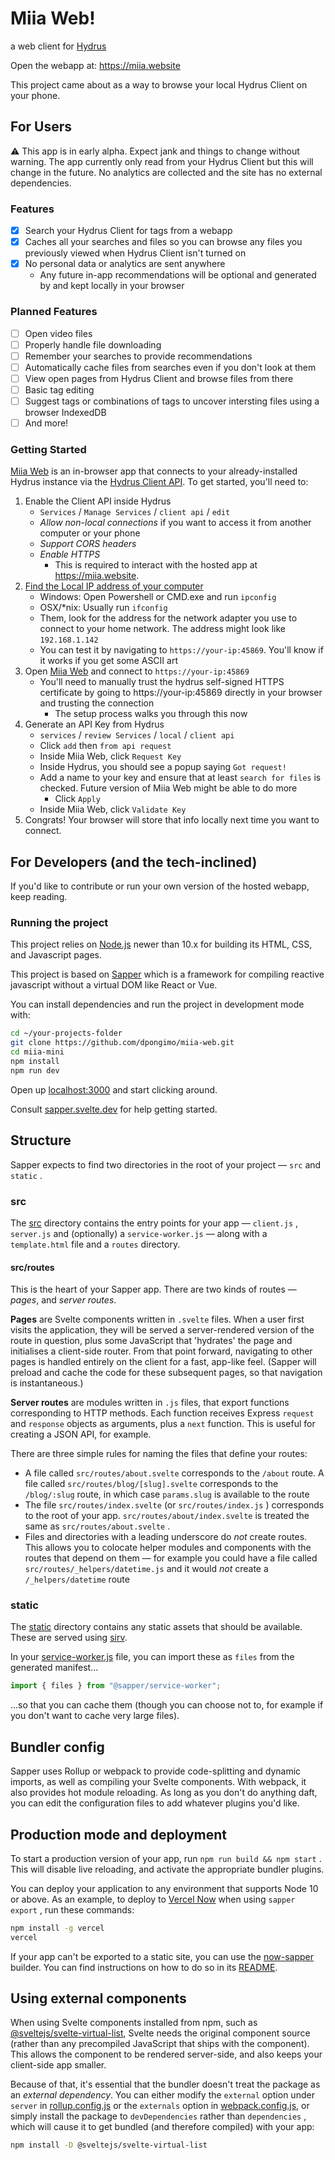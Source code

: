 # Miia Web!

a web client for [Hydrus](https://hydrusnetwork.github.io/hydrus/)

Open the webapp at: https://miia.website

This project came about as a way to browse your local Hydrus Client on your phone.

## For Users

⚠ This app is in early alpha. Expect jank and things to change without warning. The app currently only read from your Hydrus Client but this will change in the future. No analytics are collected and the site has no external dependencies.

### Features

- [x] Search your Hydrus Client for tags from a webapp
- [x] Caches all your searches and files so you can browse any files you previously viewed when Hydrus Client isn't turned on
- [x] No personal data or analytics are sent anywhere
  - Any future in-app recommendations will be optional and generated by and kept locally in your browser

### Planned Features

- [ ] Open video files
- [ ] Properly handle file downloading
- [ ] Remember your searches to provide recommendations
- [ ] Automatically cache files from searches even if you don't look at them
- [ ] View open pages from Hydrus Client and browse files from there
- [ ] Basic tag editing
- [ ] Suggest tags or combinations of tags to uncover intersting files using a browser IndexedDB
- [ ] And more!

### Getting Started

[Miia Web](https://dpongimo.github.io/miia-web/) is an in-browser app that connects to your already-installed Hydrus instance via the [Hydrus Client API](https://hydrusnetwork.github.io/hydrus/help/client_api.html). To get started, you'll need to:

1. Enable the Client API inside Hydrus
   - `Services` / `Manage Services` / `client api` / `edit`
   - _Allow non-local connections_ if you want to access it from another computer or your phone
   - _Support CORS headers_
   - _Enable HTTPS_
     - This is required to interact with the hosted app at https://miia.website.
2. [Find the Local IP address of your computer](https://www.whatismybrowser.com/detect/what-is-my-local-ip-address)
   - Windows: Open Powershell or CMD.exe and run `ipconfig`
   - OSX/\*nix: Usually run `ifconfig`
   - Them, look for the address for the network adapter you use to connect to your home network. The address might look like `192.168.1.142`
   - You can test it by navigating to `https://your-ip:45869`. You'll know if it works if you get some ASCII art
3. Open [Miia Web](https://miia.website) and connect to `https://your-ip:45869`
   - You'll need to manually trust the hydrus self-signed HTTPS certificate by going to https://your-ip:45869 directly in your browser and trusting the connection
     - The setup process walks you through this now
4. Generate an API Key from Hydrus
   - `services` / `review Services` / `local` / `client api`
   - Click `add` then `from api request`
   - Inside Miia Web, click `Request Key`
   - Inside Hydrus, you should see a popup saying `Got request!`
   - Add a name to your key and ensure that at least `search for files` is checked. Future version of Miia Web might be able to do more
     - Click `Apply`
   - Inside Miia Web, click `Validate Key`
5. Congrats! Your browser will store that info locally next time you want to connect.

## For Developers (and the tech-inclined)

If you'd like to contribute or run your own version of the hosted webapp, keep reading.

### Running the project

This project relies on [Node.js](https://nodejs.org/) newer than 10.x for building its HTML, CSS, and Javascript pages.

This project is based on [Sapper](https://sapper.svelte.dev/) which is a framework for compiling reactive javascript without a virtual DOM like React or Vue.

You can install dependencies and run the project in development mode with:

```bash
cd ~/your-projects-folder
git clone https://github.com/dpongimo/miia-web.git
cd miia-mini
npm install
npm run dev
```

Open up [localhost:3000](http://localhost:3000) and start clicking around.

Consult [sapper.svelte.dev](https://sapper.svelte.dev) for help getting started.

## Structure

Sapper expects to find two directories in the root of your project — `src` and `static` .

### src

The [src](src) directory contains the entry points for your app — `client.js` , `server.js` and (optionally) a `service-worker.js` — along with a `template.html` file and a `routes` directory.

#### src/routes

This is the heart of your Sapper app. There are two kinds of routes — _pages_, and _server routes_.

**Pages** are Svelte components written in `.svelte` files. When a user first visits the application, they will be served a server-rendered version of the route in question, plus some JavaScript that 'hydrates' the page and initialises a client-side router. From that point forward, navigating to other pages is handled entirely on the client for a fast, app-like feel. (Sapper will preload and cache the code for these subsequent pages, so that navigation is instantaneous.)

**Server routes** are modules written in `.js` files, that export functions corresponding to HTTP methods. Each function receives Express `request` and `response` objects as arguments, plus a `next` function. This is useful for creating a JSON API, for example.

There are three simple rules for naming the files that define your routes:

- A file called `src/routes/about.svelte` corresponds to the `/about` route. A file called `src/routes/blog/[slug].svelte` corresponds to the `/blog/:slug` route, in which case `params.slug` is available to the route
- The file `src/routes/index.svelte` (or `src/routes/index.js` ) corresponds to the root of your app. `src/routes/about/index.svelte` is treated the same as `src/routes/about.svelte` .
- Files and directories with a leading underscore do _not_ create routes. This allows you to colocate helper modules and components with the routes that depend on them — for example you could have a file called `src/routes/_helpers/datetime.js` and it would _not_ create a `/_helpers/datetime` route

### static

The [static](static) directory contains any static assets that should be available. These are served using [sirv](https://github.com/lukeed/sirv).

In your [service-worker.js](src/service-worker.js) file, you can import these as `files` from the generated manifest...

```js
import { files } from "@sapper/service-worker";
```

...so that you can cache them (though you can choose not to, for example if you don't want to cache very large files).

## Bundler config

Sapper uses Rollup or webpack to provide code-splitting and dynamic imports, as well as compiling your Svelte components. With webpack, it also provides hot module reloading. As long as you don't do anything daft, you can edit the configuration files to add whatever plugins you'd like.

## Production mode and deployment

To start a production version of your app, run `npm run build && npm start` . This will disable live reloading, and activate the appropriate bundler plugins.

You can deploy your application to any environment that supports Node 10 or above. As an example, to deploy to [Vercel Now](https://vercel.com) when using `sapper export` , run these commands:

```bash
npm install -g vercel
vercel
```

If your app can't be exported to a static site, you can use the [now-sapper](https://github.com/thgh/now-sapper) builder. You can find instructions on how to do so in its [README](https://github.com/thgh/now-sapper#basic-usage).

## Using external components

When using Svelte components installed from npm, such as [@sveltejs/svelte-virtual-list](https://github.com/sveltejs/svelte-virtual-list), Svelte needs the original component source (rather than any precompiled JavaScript that ships with the component). This allows the component to be rendered server-side, and also keeps your client-side app smaller.

Because of that, it's essential that the bundler doesn't treat the package as an _external dependency_. You can either modify the `external` option under `server` in [rollup.config.js](rollup.config.js) or the `externals` option in [webpack.config.js](webpack.config.js), or simply install the package to `devDependencies` rather than `dependencies` , which will cause it to get bundled (and therefore compiled) with your app:

```bash
npm install -D @sveltejs/svelte-virtual-list
```
